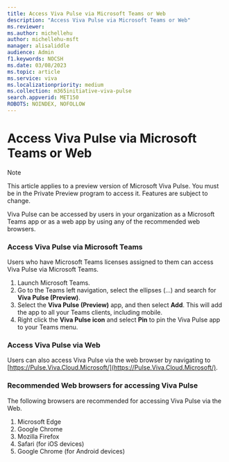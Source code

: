 ```yaml
---
title: Access Viva Pulse via Microsoft Teams or Web
description: "Access Viva Pulse via Microsoft Teams or Web"
ms.reviewer: 
ms.author: michellehu
author: michellehu-msft
manager: alisaliddle
audience: Admin
f1.keywords: NOCSH
ms.date: 03/08/2023
ms.topic: article
ms.service: viva
ms.localizationpriority: medium
ms.collection: m365initiative-viva-pulse  
search.appverid: MET150
ROBOTS: NOINDEX, NOFOLLOW
---
```


# Access Viva Pulse via Microsoft Teams or Web

> [!NOTE]
> This article applies to a preview version of Microsoft Viva Pulse. You must be in the Private Preview program to access it. Features are subject to change.

Viva Pulse can be accessed by users in your organization as a Microsoft Teams app or as a web app by using any of the recommended web browsers.

### Access Viva Pulse via Microsoft Teams

Users who have Microsoft Teams licenses assigned to them can access Viva Pulse via Microsoft Teams.

1. Launch Microsoft Teams.
2. Go to the Teams left navigation, select the ellipses (…) and search for **Viva Pulse (Preview)**.
3. Select the **Viva Pulse (Preview)** app, and then select **Add**. This will add the app to all your Teams clients, including mobile.
4. Right click the **Viva Pulse icon** and select **Pin** to pin the Viva Pulse app to your Teams menu.

### Access Viva Pulse via Web

Users can also access Viva Pulse via the web browser by navigating to [https://Pulse.Viva.Cloud.Microsoft/](https://Pulse.Viva.Cloud.Microsoft/).

### Recommended Web browsers for accessing Viva Pulse

The following browsers are recommended for accessing Viva Pulse via the Web.

1. Microsoft Edge
2. Google Chrome  
3. Mozilla Firefox
4. Safari (for iOS devices)
5. Google Chrome (for Android devices)
